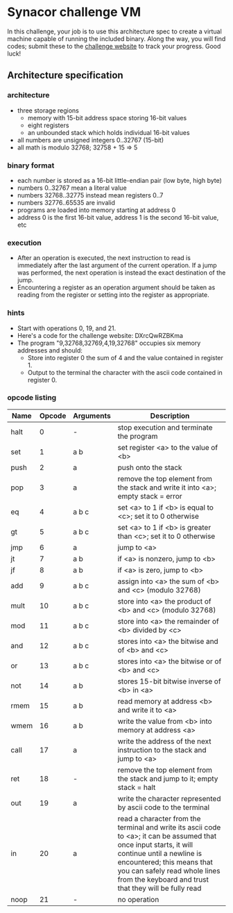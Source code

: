 # Synacor challenge VM

In this challenge, your job is to use this architecture spec to create a
virtual machine capable of running the included binary.  Along the way,
you will find codes; submit these to the [challenge website](https://challenge.synacor.com/) to track
your progress.  Good luck!

## Architecture specification

### architecture
- three storage regions
  - memory with 15-bit address space storing 16-bit values
  - eight registers
  - an unbounded stack which holds individual 16-bit values
- all numbers are unsigned integers 0..32767 (15-bit)
- all math is modulo 32768; 32758 + 15 => 5

### binary format
- each number is stored as a 16-bit little-endian pair (low byte, high byte)
- numbers 0..32767 mean a literal value
- numbers 32768..32775 instead mean registers 0..7
- numbers 32776..65535 are invalid
- programs are loaded into memory starting at address 0
- address 0 is the first 16-bit value, address 1 is the second 16-bit value, etc

### execution
- After an operation is executed, the next instruction to read is immediately after the last argument of the current operation.  If a jump was performed, the next operation is instead the exact destination of the jump.
- Encountering a register as an operation argument should be taken as reading from the register or setting into the register as appropriate.

### hints
- Start with operations 0, 19, and 21.
- Here's a code for the challenge website: DXrcQwRZBKma
- The program "9,32768,32769,4,19,32768" occupies six memory addresses and should:
  - Store into register 0 the sum of 4 and the value contained in register 1.
  - Output to the terminal the character with the ascii code contained in register 0.

### opcode listing
Name | Opcode | Arguments | Description
--- | --- | --- | ---
halt | 0 | - | stop execution and terminate the program
set | 1 | a b | set register \<a\> to the value of \<b\>
push | 2 | a | push <a> onto the stack
pop | 3 | a | remove the top element from the stack and write it into \<a\>; empty stack = error
eq | 4 | a b c | set \<a\> to 1 if \<b\> is equal to \<c\>; set it to 0 otherwise
gt | 5 | a b c | set \<a\> to 1 if \<b\> is greater than \<c\>; set it to 0 otherwise
jmp | 6 | a | jump to \<a\>
jt | 7 | a b | if \<a\> is nonzero, jump to \<b\>
jf | 8 | a b | if \<a\> is zero, jump to \<b\>
add | 9 | a b c | assign into \<a\> the sum of \<b\> and \<c\> (modulo 32768)
mult | 10 | a b c | store into \<a\> the product of \<b\> and \<c\> (modulo 32768)
mod | 11 | a b c | store into \<a\> the remainder of \<b\> divided by \<c\>
and |12 | a b c | stores into \<a\> the bitwise and of \<b\> and \<c\>
or | 13 | a b c | stores into \<a\> the bitwise or of \<b\> and \<c\>
not | 14 | a b | stores 15-bit bitwise inverse of \<b\> in \<a\>
rmem | 15 | a b | read memory at address \<b\> and write it to \<a\>
wmem | 16 | a b | write the value from \<b\> into memory at address \<a\>
call | 17 | a | write the address of the next instruction to the stack and jump to \<a\>
ret | 18 | - | remove the top element from the stack and jump to it; empty stack = halt
out | 19 | a | write the character represented by ascii code <a> to the terminal
in | 20 | a | read a character from the terminal and write its ascii code to \<a\>; it can be assumed that once input starts, it will continue until a newline is encountered; this means that you can safely read whole lines from the keyboard and trust that they will be fully read
noop | 21 | - | no operation
